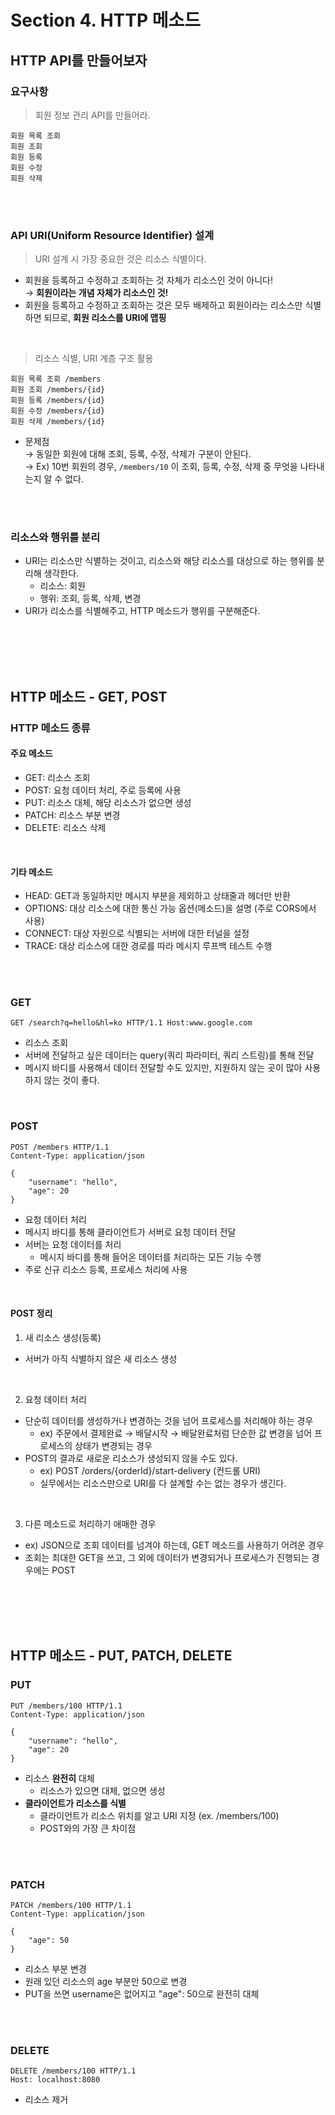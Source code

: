 # Section 4. HTTP 메소드
## HTTP API를 만들어보자
### 요구사항
> 회원 정보 관리 API를 만들어라.
```
회원 목록 조회
회원 조회
회원 등록
회원 수정
회원 삭제
```
<br>
<br>

### API URI(Uniform Resource Identifier) 설계
> URI 설계 시 가장 중요한 것은 리소스 식별이다.
- 회원을 등록하고 수정하고 조회하는 것 자체가 리소스인 것이 아니다! <br>
→ **회원이라는 개념 자체가 리소스인 것!**
- 회원을 등록하고 수정하고 조회하는 것은 모두 배제하고 회원이라는 리소스만 식별하면 되므로, **회원 리소스를 URI에 맵핑**
<br>

> 리소스 식별, URI 계층 구조 활용
```
회원 목록 조회 /members
회원 조회 /members/{id}
회원 등록 /members/{id}
회원 수정 /members/{id}
회원 삭제 /members/{id}
```
- 문제점 <br>
→ 동일한 회원에 대해 조회, 등록, 수정, 삭제가 구분이 안된다. <br>
→ Ex) 10번 회원의 경우, `/members/10` 이 조회, 등록, 수정, 삭제 중 무엇을 나타내는지 알 수 없다.
<br>
<br>

### 리소스와 행위를 분리
- URI는 리소스만 식별하는 것이고, 리소스와 해당 리소스를 대상으로 하는 행위를 분리해 생각한다.
  - 리소스: 회원
  - 행위: 조회, 등록, 삭제, 변경
- URI가 리소스를 식별해주고, HTTP 메소드가 행위를 구분해준다.
<br>
<br>
<br>
<br>

## HTTP 메소드 - GET, POST
### HTTP 메소드 종류
#### 주요 메소드
- GET: 리소스 조회
- POST: 요청 데이터 처리, 주로 등록에 사용
- PUT: 리소스 대체, 해당 리소스가 없으면 생성
- PATCH: 리소스 부분 변경
- DELETE: 리소스 삭제
<br>

#### 기타 메소드
- HEAD: GET과 동일하지만 메시지 부분을 제외하고 상태줄과 헤더만 반환
- OPTIONS: 대상 리소스에 대한 통신 가능 옵션(메소드)을 설명 (주로 CORS에서 사용)
- CONNECT: 대상 자원으로 식별되는 서버에 대한 터널을 설정
- TRACE: 대상 리소스에 대한 경로를 따라 메시지 루프백 테스트 수행
<br>
<br>

### GET
```
GET /search?q=hello&hl=ko HTTP/1.1 Host:www.google.com
```
- 리소스 조회
- 서버에 전달하고 싶은 데이터는 query(쿼리 파라미터, 쿼리 스트링)를 통해 전달
- 메시지 바디를 사용해서 데이터 전달할 수도 있지만, 지원하지 않는 곳이 많아 사용하지 않는 것이 좋다.
<br>

### POST
```
POST /members HTTP/1.1
Content-Type: application/json

{
    "username": "hello",
    "age": 20
}
```
- 요청 데이터 처리
- 메시지 바디를 통해 클라이언트가 서버로 요청 데이터 전달
- 서버는 요청 데이터를 처리
  - 메시지 바디를 통해 들어온 데이터를 처리하는 모든 기능 수행
- 주로 신규 리소스 등록, 프로세스 처리에 사용
<br>

#### POST 정리
1. 새 리소스 생성(등록)
  - 서버가 아직 식별하지 않은 새 리소스 생성
<br>

2. 요청 데이터 처리
  - 단순히 데이터를 생성하거나 변경하는 것을 넘어 프로세스를 처리해야 하는 경우
    - ex) 주문에서 결제완료 → 배달시작 → 배달완료처럼 단순한 값 변경을 넘어 프로세스의 상태가 변경되는 경우
  - POST의 결과로 새로운 리소스가 생성되지 않을 수도 있다.
    - ex) POST /orders/{orderId}/start-delivery (컨드롤 URI)
    - 실무에서는 리소스만으로 URI를 다 설계할 수는 없는 경우가 생긴다.
<br>

3. 다른 메소드로 처리하기 애매한 경우
  - ex) JSON으로 조회 데이터를 넘겨야 하는데, GET 메소드를 사용하기 어려운 경우
  - 조회는 최대한 GET을 쓰고, 그 외에 데이터가 변경되거나 프로세스가 진행되는 경우에는 POST
<br>
<br>
<br>
<br>

## HTTP 메소드 - PUT, PATCH, DELETE
### PUT
```
PUT /members/100 HTTP/1.1
Content-Type: application/json

{ 
    "username": "hello",
    "age": 20
}
```
- 리소스 **완전히** 대체
  - 리소스가 있으면 대체, 없으면 생성
- **클라이언트가 리소스를 식별**
  - 클라이언트가 리소스 위치를 알고 URI 지정 (ex. /members/100)
  - POST와의 가장 큰 차이점
<br>
<br>

### PATCH
```
PATCH /members/100 HTTP/1.1
Content-Type: application/json

{
    "age": 50
}
```
- 리소스 부분 변경
- 원래 있던 리소스의 age 부분만 50으로 변경
- PUT을 쓰면 username은 없어지고 "age": 50으로 완전히 대체
<br>
<br>

### DELETE
```
DELETE /members/100 HTTP/1.1
Host: localhost:8080
```
- 리소스 제거
